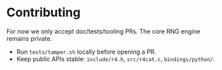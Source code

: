 # Contributing

For now we only accept doc/tests/tooling PRs. The core RNG engine remains private.
- Run `tests/tamper.sh` locally before opening a PR.
- Keep public APIs stable: `include/r4.h`, `src/r4cat.c`, `bindings/python/`.
